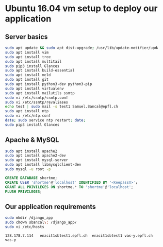 # Ubuntu 16.04 vm setup to deploy our application


## Server basics

~~~ bash
sudo apt update && sudo apt dist-upgrade; /usr/lib/update-notifier/update-motd-reboot-required
sudo apt install vim
sudo apt install tree
sudo apt install multitail
sudo pip3 install Glances
sudo apt install build-essential
sudo apt install meld
sudo apt install git
sudo apt install python3-dev python3-pip
sudo apt install virtualenv
sudo apt install mailutils ssmtp
sudo vi /etc/ssmtp/ssmtp.conf
sudo vi /etc/ssmtp/revaliases
echo test | sudo mail -s test1 Samuel.Bancal@epfl.ch
sudo apt install ntp
sudo vi /etc/ntp.conf
date; sudo service ntp restart; date;
sudo pip3 install Glances
~~~


## Apache & MySQL

~~~ bash
sudo apt install apache2
sudo apt install apache2-dev
sudo apt install mysql-server
sudo apt install libmysqlclient-dev
sudo mysql -u root -p
~~~

~~~ sql
CREATE DATABASE shortme;
CREATE USER 'shortme'@'localhost' IDENTIFIED BY '<KeepassX>';
GRANT ALL PRIVILEGES ON shortme.* TO 'shortme'@'localhost';
FLUSH PRIVILEGES;
~~~


## Our application requirements

~~~ bash
sudo mkdir /django_app
sudo chown sbancal\: /django_app/
sudo vi /etc/hosts
~~~

~~~
128.178.7.114   enacit1sbtest1.epfl.ch  enacit1sbtest1 vas-y.epfl.ch vas-y
~~~
